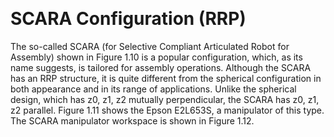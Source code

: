

&emsp;
# SCARA Configuration (RRP)
The so-called SCARA (for Selective Compliant Articulated Robot for Assembly) shown in
Figure 1.10 is a popular configuration, which, as its name suggests, is tailored for assembly
operations. Although the SCARA has an RRP structure, it is quite different from the
spherical configuration in both appearance and in its range of applications. Unlike the
spherical design, which has z0, z1, z2 mutually perpendicular, the SCARA has z0, z1, z2
parallel. Figure 1.11 shows the Epson E2L653S, a manipulator of this type. The SCARA
manipulator workspace is shown in Figure 1.12.



